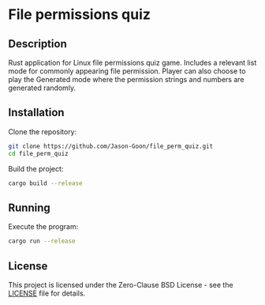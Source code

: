 # File permissions quiz

## Description
Rust application for Linux file permissions quiz game. Includes a relevant list mode for commonly appearing file permission. Player can also choose to play the Generated mode where the permission strings and numbers are generated randomly.

## Installation

Clone the repository:
```bash
git clone https://github.com/Jason-Goon/file_perm_quiz.git
cd file_perm_quiz
```

Build the project:
```bash
cargo build --release
```

## Running

Execute the program:
```bash
cargo run --release
```

## License
This project is licensed under the Zero-Clause BSD License - see the [LICENSE](LICENSE) file for details.
